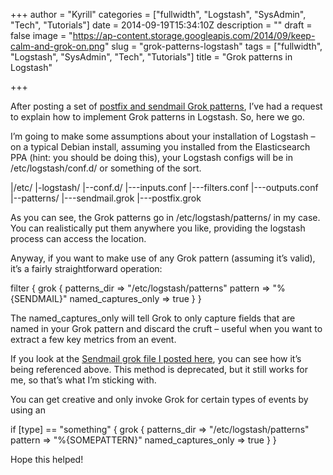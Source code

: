+++
author = "Kyrill"
categories = ["fullwidth", "Logstash", "SysAdmin", "Tech", "Tutorials"]
date = 2014-09-19T15:34:10Z
description = ""
draft = false
image = "https://ap-content.storage.googleapis.com/2014/09/keep-calm-and-grok-on.png"
slug = "grok-patterns-logstash"
tags = ["fullwidth", "Logstash", "SysAdmin", "Tech", "Tutorials"]
title = "Grok patterns in Logstash"

+++


After posting a set of [postfix and sendmail Grok patterns](http://antisp.in/2014/04/useful-logstash-grok-patterns/ "Useful Logstash GROK patterns"), I’ve had a request to explain how to implement Grok patterns in Logstash. So, here we go.

I’m going to make some assumptions about your installation of Logstash – on a typical Debian install, assuming you installed from the Elasticsearch PPA (hint: you should be doing this), your Logstash configs will be in /etc/logstash/conf.d/ or something of the sort.

|/etc/ |-logstash/ |--conf.d/ |---inputs.conf |---filters.conf |---outputs.conf |--patterns/ |---sendmail.grok |---postfix.grok

As you can see, the Grok patterns go in /etc/logstash/patterns/ in my case. You can realistically put them anywhere you like, providing the logstash process can access the location.

Anyway, if you want to make use of any Grok pattern (assuming it’s valid), it’s a fairly straightforward operation:

filter { grok { patterns_dir => "/etc/logstash/patterns" pattern => "%{SENDMAIL}" named_captures_only => true } }

The named_captures_only will tell Grok to only capture fields that are named in your Grok pattern and discard the cruft – useful when you want to extract a few key metrics from an event.

If you look at the [Sendmail grok file I posted here](http://antisp.in/2014/04/useful-logstash-grok-patterns/ "Useful Logstash GROK patterns"), you can see how it’s being referenced above. This method is deprecated, but it still works for me, so that’s what I’m sticking with.

You can get creative and only invoke Grok for certain types of events by using an

if [type] == "something" { grok { patterns_dir => "/etc/logstash/patterns" pattern => "%{SOMEPATTERN}" named_captures_only => true } }

Hope this helped!


